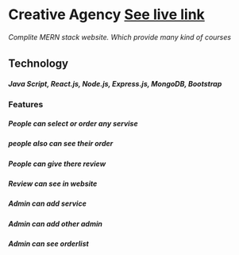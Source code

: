 # Creative Agency      [ See live link](https://creativ-agency.web.app/)
###### Complite MERN stack website. Which provide many kind of courses
## Technology
##### Java Script, React.js, Node.js, Express.js, MongoDB, Bootstrap
### Features
##### People can select or order any servise                                           
##### people also can see their order
##### People can give there review 
##### Review can see in website
#####  Admin can add service 
##### Admin can add other admin
##### Admin can see orderlist
